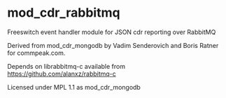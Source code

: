 mod_cdr_rabbitmq
================

Freeswitch event handler module for JSON cdr reporting over RabbitMQ

Derived from mod_cdr_mongodb by Vadim Senderovich and Boris Ratner for commpeak.com.

Depends on librabbitmq-c available from https://github.com/alanxz/rabbitmq-c

Licensed under MPL 1.1 as mod_cdr_mongodb
